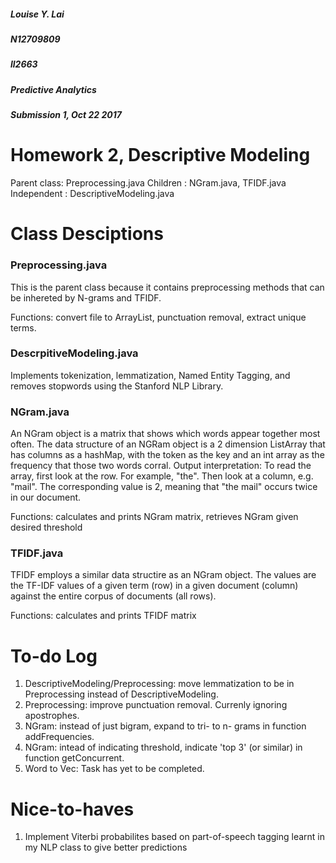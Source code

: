 ##### Louise Y. Lai
##### N12709809 
##### ll2663
##### Predictive Analytics
##### Submission 1, Oct 22 2017

# Homework 2, Descriptive Modeling
Parent class: Preprocessing.java
Children    : NGram.java, TFIDF.java
Independent : DescriptiveModeling.java

# Class Desciptions

### Preprocessing.java
This is the parent class because it contains preprocessing methods that can be inhereted by N-grams and TFIDF.

Functions: convert file to ArrayList, punctuation removal, extract unique terms.

### DescrpitiveModeling.java
Implements tokenization, lemmatization, Named Entity Tagging, and removes stopwords using the Stanford NLP Library.

### NGram.java
An NGram object is a matrix that shows which words appear together most often. The data structure of an NGRam object is a 2 dimension ListArray that has columns as a hashMap, with the token as the key and an int array as the frequency that those two words corral.
Output interpretation: To read the array, first look at the row. For example, "the". Then look at a column, e.g. "mail". The corresponding value is 2, meaning that "the mail" occurs twice in our document.

Functions: calculates and prints NGram matrix, retrieves NGram given desired threshold

### TFIDF.java
TFIDF employs a similar data structire as an NGram object. The values are the TF-IDF values of a given term (row) in a given document (column) against the entire corpus of documents (all rows).

Functions: calculates and prints TFIDF matrix

# To-do Log
1. DescriptiveModeling/Preprocessing: move lemmatization to be in Preprocessing instead of DescriptiveModeling.
2. Preprocessing: improve punctuation removal. Currenly ignoring apostrophes.
3. NGram: instead of just bigram, expand to tri- to n- grams in function addFrequencies.
4. NGram: intead of indicating threshold, indicate 'top 3' (or similar) in function getConcurrent.
5. Word to Vec: Task has yet to be completed.

# Nice-to-haves
1. Implement Viterbi probabilites based on part-of-speech tagging learnt in my NLP class to give better predictions

